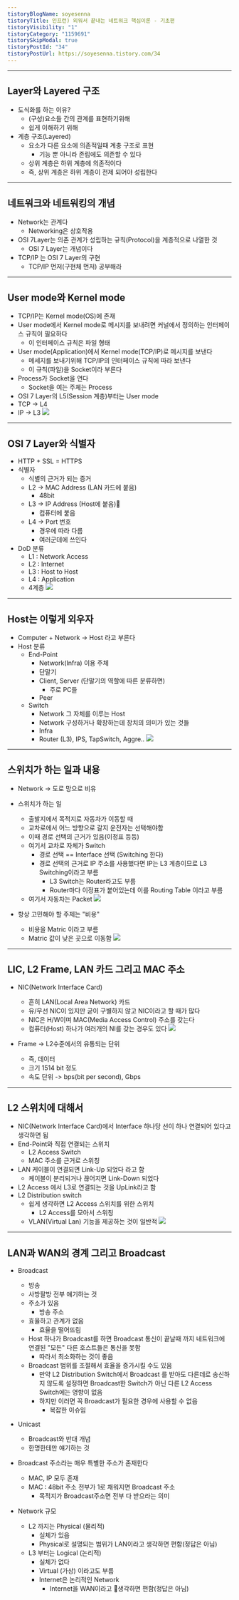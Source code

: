 ```yaml
---
tistoryBlogName: soyesenna
tistoryTitle: 인프런) 외워서 끝내는 네트워크 핵심이론 - 기초편
tistoryVisibility: "1"
tistoryCategory: "1159691"
tistorySkipModal: true
tistoryPostId: "34"
tistoryPostUrl: https://soyesenna.tistory.com/34
---
```

--- 

## Layer와 Layered 구조

- 도식화를 하는 이유?
	- (구성)요소들 간의 관계를 표현하기위해
	- 쉽게 이해하기 위해
- 계층 구조(Layered)
	- 요소가 다른 요소에 의존적일때 계충 구조로 표현
		- 기능 뿐 아니라 존립에도 의존할 수 있다
	- 상위 계층은 하위 계층에 의존적이다
	- 즉, 상위 계층은 하위 계층이 전제 되어야 성립한다

--- 
## 네트워크와 네트워킹의 개념

- Network는 관계다
	- Networking은 상호작용
- OSI 7Layer는 의존 관계가 성립하는 규칙(Protocol)을 계층적으로 나열한 것
	- OSI 7 Layer는 개념이다
- TCP/IP 는 OSI 7 Layer의 구현
	- TCP/IP 먼저(구현체 먼저) 공부해라

--- 
## User mode와 Kernel mode

- TCP/IP는 Kernel mode(OS)에 존재
- User mode에서 Kernel mode로 메시지를 보내려면 커널에서 정의하는 인터페이스 규칙이 필요하다
	- 이 인터페이스 규칙은 파일 형태
- User mode(Application)에서 Kernel mode(TCP/IP)로 메시지를 보낸다
	- 메세지를 보내기위해 TCP/IP의 인터페이스 규칙에 따라 보낸다
	- 이 규칙(파일)을 Socket이라 부른다
- Process가 Socket을 연다
	- Socket을 여는 주체는 Process
- OSI 7 Layer의 L5(Session 계층)부터는 User mode
- TCP -> L4
- IP -> L3
![](https://i.imgur.com/6toc5hj.png)


--- 

## OSI 7 Layer와 식별자

- HTTP + SSL = HTTPS
- 식별자
	- 식별의 근거가 되는 증거
	- L2 -> MAC Address (LAN 카드에 붙음)
		- 48bit
	- L3 -> IP Address (Host에 붙음)
		- 컴퓨터에 붙음
	- L4 -> Port 번호
		- 경우에 따라 다름
		- 여러군데에 쓰인다
- DoD 분류
	- L1  : Network Access
	- L2 : Internet
	- L3 : Host to Host
	- L4 : Application
	- 4계층
![](https://i.imgur.com/GJRQqae.png)

--- 

## Host는 이렇게 외우자

- Computer + Network -> Host 라고 부른다
- Host 분류
	- End-Point
		- Network(Infra) 이용 주체
		- 단말기
		- Client, Server (단말기의 역할에 따른 분류하면)
			- 주로 PC들
		- Peer
	- Switch
		- Network 그 자체를 이루는 Host
		- Network 구성하거나 확장하는데 장치의 의미가 있는 것들
		- Infra
		- Router (L3), IPS, TapSwitch, Aggre..
![](https://i.imgur.com/RIBpaeJ.png)

--- 

## 스위치가 하는 일과 내용

- Network -> 도로 망으로 비유

- 스위치가 하는 일
	- 출발지에서 목적지로 자동차가 이동할 때
	- 교차로에서 어느 방향으로 갈지 운전자는 선택해야함
	- 이때 경로 선택의 근거가 있음(이정표 등등)
	- 여기서 교차로 자체가 Switch
		- 경로 선택 == Interface 선택 (Switching 한다)
		- 경로 선택의 근거로 IP 주소를 사용했다면 IP는 L3 계층이므로 L3 Switching이라고 부름
			- L3 Switch는 Router라고도 부름
			- Router마다 이정표가 붙어있는데 이를 Routing Table 이라고 부름
	- 여기서 자동차는 Packet
![](https://i.imgur.com/Eac4MF7.png)

- 항상 고민해야 할 주제는 "비용"
	- 비용을 Matric 이라고 부름
	- Matric 값이 낮은 곳으로 이동함
![](https://i.imgur.com/gkimtwz.png)

--- 

## LIC, L2 Frame, LAN 카드 그리고 MAC 주소

- NIC(Network Interface Card)
	- 흔히 LAN(Local Area Network) 카드
	- 유/무선 NIC이 있지만 굳이 구별하지 않고 NIC이라고 할 때가 많다
	- NIC은 H/W이며 MAC(Media Access Control) 주소를 갖는다
	- 컴퓨터(Host) 하나가 여러개의 NI를 갖는 경우도 있다
![](https://i.imgur.com/VucZdbV.png)

- Frame -> L2수준에서의 유통되는 단위
	- 즉, 데이터
	- 크기 1514 bit 정도
	- 속도 단위 -> bps(bit per second), Gbps

--- 

## L2 스위치에 대해서

- NIC(Network Interface Card)에서 Interface 하나당 선이 하나 연결되어 있다고 생각하면 됨
- End-Point와 직접 연결되는 스위치
	- L2 Access Switch
	- MAC 주소를 근거로 스위칭
- LAN 케이블이 연결되면 Link-Up 되었다 라고 함
	- 케이블이 분리되거나 끊어지면 Link-Down 되었다
- L2 Access 에서 L3로 연결되는 것을 UpLink라고 함
- L2 Distribution switch
	- 쉽게 생각하면 L2 Access 스위치를 위한 스위치
		- L2 Access를 모아서 스위칭
	- VLAN(Virtual Lan) 기능을 제공하는 것이 일반적
![](https://i.imgur.com/uzqZAr1.png)

--- 

## LAN과 WAN의 경계 그리고 Broadcast

- Broadcast
	- 방송
	- 사방팔방 전부 얘기하는 것
	- 주소가 있음 
		- 방송 주소
	- 효율하고 관계가 없음
		- 효율을 떨어뜨림
	- Host 하나가 Broadcast를 하면 Broadcast 통신이 끝날때 까지 네트워크에 연결된 "모든" 다른 호스트들은 통신을 못함
		- 따라서 최소화하는 것이 좋음
	- Broadcast 범위를 조절해서 효율을 증가시킬 수도 있음
		- 만약 L2 Distribution Switch에서 Broadcast 를 받아도 다른데로 송신하지 않도록 설정하면 Broadcast한 Switch가 아닌 다른 L2 Access Switch에는 영향이 없음
		- 하지만 이러면 꼭 Broadcast가 필요한 경우에 사용할 수 없음
			- 복잡한 이슈임
- Unicast 
	- Broadcast와 반대 개념
	- 한명한테만 얘기하는 것

- Broadcast 주소라는 매우 특별한 주소가 존재한다
	- MAC, IP 모두 존재
	- MAC : 48bit 주소 전부가 1로 채워지면 Broadcast 주소
		- 목적지가 Broadcast주소면 전부 다 받으라는 의미

- Network 규모
	- L2 까지는 Physical (물리적)
		- 실체가 있음
		- Physical로 설명되는 범위가 LAN이라고 생각하면 편함(정답은 아님)
	- L3 부터는 Logical (논리적) 
		- 실체가 없다
		- Virtual (가상) 이라고도 부름
		- Internet은 논리적인 Network
			- Internet을 WAN이라고 생각하면 편함(정답은 아님)
